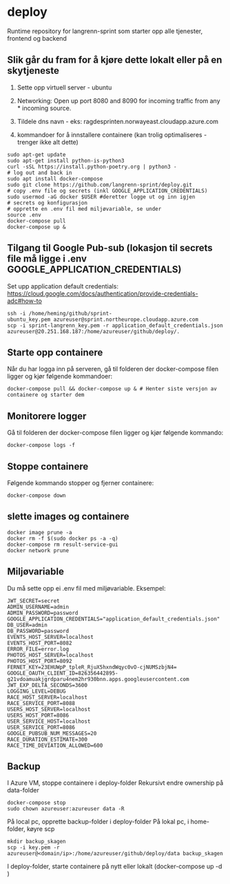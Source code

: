 # deploy

Runtime repository for langrenn-sprint som starter opp alle tjenester, frontend og backend

## Slik går du fram for å kjøre dette lokalt eller på en skytjeneste

1. Sette opp virtuell server - ubuntu
2. Networking: Open up port 8080 and 8090 for incoming traffic from any * incoming source.
3. Tildele dns navn - eks: ragdesprinten.norwayeast.cloudapp.azure.com

4. kommandoer for å innstallere containere (kan trolig optimaliseres - trenger ikke alt dette)

```Shell
sudo apt-get update
sudo apt-get install python-is-python3
curl -sSL https://install.python-poetry.org | python3 -
# log out and back in
sudo apt install docker-compose
sudo git clone https://github.com/langrenn-sprint/deploy.git
# copy .env file og secrets (inkl GOOGLE_APPLICATION_CREDENTIALS)
sudo usermod -aG docker $USER #deretter logge ut og inn igjen
# secrets og konfigurasjon
# opprette en .env fil med miljøvariable, se under
source .env
docker-compose pull
docker-compose up &
```

## Tilgang til Google Pub-sub (lokasjon til secrets file må ligge i .env GOOGLE_APPLICATION_CREDENTIALS)

Set upp application default credentials: <https://cloud.google.com/docs/authentication/provide-credentials-adc#how-to>

```Shell kommandoer hvis du skal laste filen opp på en Azure virtuell server
ssh -i /home/heming/github/sprint-ubuntu_key.pem azureuser@sprint.northeurope.cloudapp.azure.com
scp -i sprint-langrenn_key.pem -r application_default_credentials.json azureuser@20.251.168.187:/home/azureuser/github/deploy/.
```

## Starte opp containere

Når du har logga inn på serveren, gå til folderen der docker-compose filen ligger og kjør følgende kommandoer:

```Shell
docker-compose pull && docker-compose up & # Henter siste versjon av containere og starter dem
```

## Monitorere logger

Gå til folderen der docker-compose filen ligger og kjør følgende kommando:

```Shell
docker-compose logs -f
```

## Stoppe containere

Følgende kommando stopper og fjerner containere:

```Shell
docker-compose down
```

## slette images og containere

```Shell
docker image prune -a
docker rm -f $(sudo docker ps -a -q)
docker-compose rm result-service-gui
docker network prune
```

## Miljøvariable

Du må sette opp ei .env fil med miljøvariable. Eksempel:

```Shell
JWT_SECRET=secret
ADMIN_USERNAME=admin
ADMIN_PASSWORD=password
GOOGLE_APPLICATION_CREDENTIALS="application_default_credentials.json"
DB_USER=admin
DB_PASSWORD=password
EVENTS_HOST_SERVER=localhost
EVENTS_HOST_PORT=8082
ERROR_FILE=error.log
PHOTOS_HOST_SERVER=localhost
PHOTOS_HOST_PORT=8092
FERNET_KEY=23EHUWpP_tpleR_RjuX5hxndWqyc0vO-cjNUMSzbjN4=
GOOGLE_OAUTH_CLIENT_ID=826356442895-g21vdoamuakjgrdparu4nem2hr930bnn.apps.googleusercontent.com
JWT_EXP_DELTA_SECONDS=3600
LOGGING_LEVEL=DEBUG
RACE_HOST_SERVER=localhost
RACE_SERVICE_PORT=8088
USERS_HOST_SERVER=localhost
USERS_HOST_PORT=8086
USER_SERVICE_HOST=localhost
USER_SERVICE_PORT=8086
GOOGLE_PUBSUB_NUM_MESSAGES=20
RACE_DURATION_ESTIMATE=300
RACE_TIME_DEVIATION_ALLOWED=600
```

## Backup

I Azure VM, stoppe containere i deploy-folder
Rekursivt endre ownership på data-folder

```Shell
docker-compose stop
sudo chown azureuser:azureuser data -R
```

På local pc, opprette backup-folder i deploy-folder
På lokal pc, i home-folder, køyre scp

```Shell
mkdir backup_skagen
scp -i key.pem -r azureuser@<domain/ip>:/home/azureuser/github/deploy/data backup_skagen
```

I deploy-folder, starte containere på nytt eller lokalt (docker-compose up -d )
